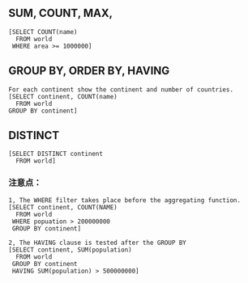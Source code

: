 ## SUM, COUNT, MAX, 
```
[SELECT COUNT(name) 
  FROM world
 WHERE area >= 1000000]
```

## GROUP BY, ORDER BY, HAVING
```
For each continent show the continent and number of countries.
[SELECT continent, COUNT(name) 
  FROM world
GROUP BY continent]
```

## DISTINCT
```
[SELECT DISTINCT continent 
  FROM world]
```


### 注意点：
```
1, The WHERE filter takes place before the aggregating function.
[SELECT continent, COUNT(NAME) 
  FROM world 
 WHERE popuation > 200000000 
 GROUP BY continent]
 
2, The HAVING clause is tested after the GROUP BY 
[SELECT continent, SUM(population)
  FROM world
 GROUP BY continent
 HAVING SUM(population) > 500000000]
```



